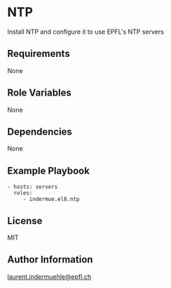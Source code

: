 NTP
=========

Install NTP and configure it to use EPFL's NTP servers

Requirements
------------

None


Role Variables
--------------

None


Dependencies
------------

None


Example Playbook
----------------

    - hosts: servers
      roles:
         - indermue.el8.ntp


License
-------

MIT

Author Information
------------------

laurent.indermuehle@epfl.ch
